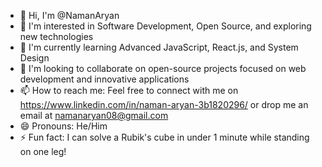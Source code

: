 - 👋 Hi, I'm @NamanAryan
- 👀 I'm interested in Software Development, Open Source, and exploring new technologies
- 🌱 I'm currently learning Advanced JavaScript, React.js, and System Design
- 💞️ I'm looking to collaborate on open-source projects focused on web development and innovative applications
- 📫 How to reach me: Feel free to connect with me on https://www.linkedin.com/in/naman-aryan-3b1820296/ or drop me an email at namanaryan08@gmail.com
- 😄 Pronouns: He/Him
- ⚡ Fun fact: I can solve a Rubik's cube in under 1 minute while standing on one leg!
<!---
NamanAryan/NamanAryan is a ✨ special ✨ repository because its `README.md` (this file) appears on your GitHub profile.
You can click the Preview link to take a look at your changes.
--->
